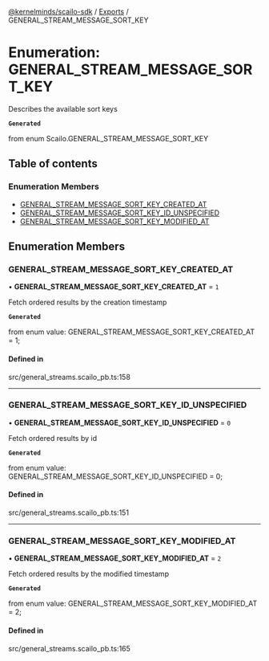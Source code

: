 [@kernelminds/scailo-sdk](../README.md) / [Exports](../modules.md) / GENERAL\_STREAM\_MESSAGE\_SORT\_KEY

# Enumeration: GENERAL\_STREAM\_MESSAGE\_SORT\_KEY

Describes the available sort keys

**`Generated`**

from enum Scailo.GENERAL_STREAM_MESSAGE_SORT_KEY

## Table of contents

### Enumeration Members

- [GENERAL\_STREAM\_MESSAGE\_SORT\_KEY\_CREATED\_AT](GENERAL_STREAM_MESSAGE_SORT_KEY.md#general_stream_message_sort_key_created_at)
- [GENERAL\_STREAM\_MESSAGE\_SORT\_KEY\_ID\_UNSPECIFIED](GENERAL_STREAM_MESSAGE_SORT_KEY.md#general_stream_message_sort_key_id_unspecified)
- [GENERAL\_STREAM\_MESSAGE\_SORT\_KEY\_MODIFIED\_AT](GENERAL_STREAM_MESSAGE_SORT_KEY.md#general_stream_message_sort_key_modified_at)

## Enumeration Members

### GENERAL\_STREAM\_MESSAGE\_SORT\_KEY\_CREATED\_AT

• **GENERAL\_STREAM\_MESSAGE\_SORT\_KEY\_CREATED\_AT** = ``1``

Fetch ordered results by the creation timestamp

**`Generated`**

from enum value: GENERAL_STREAM_MESSAGE_SORT_KEY_CREATED_AT = 1;

#### Defined in

src/general_streams.scailo_pb.ts:158

___

### GENERAL\_STREAM\_MESSAGE\_SORT\_KEY\_ID\_UNSPECIFIED

• **GENERAL\_STREAM\_MESSAGE\_SORT\_KEY\_ID\_UNSPECIFIED** = ``0``

Fetch ordered results by id

**`Generated`**

from enum value: GENERAL_STREAM_MESSAGE_SORT_KEY_ID_UNSPECIFIED = 0;

#### Defined in

src/general_streams.scailo_pb.ts:151

___

### GENERAL\_STREAM\_MESSAGE\_SORT\_KEY\_MODIFIED\_AT

• **GENERAL\_STREAM\_MESSAGE\_SORT\_KEY\_MODIFIED\_AT** = ``2``

Fetch ordered results by the modified timestamp

**`Generated`**

from enum value: GENERAL_STREAM_MESSAGE_SORT_KEY_MODIFIED_AT = 2;

#### Defined in

src/general_streams.scailo_pb.ts:165
